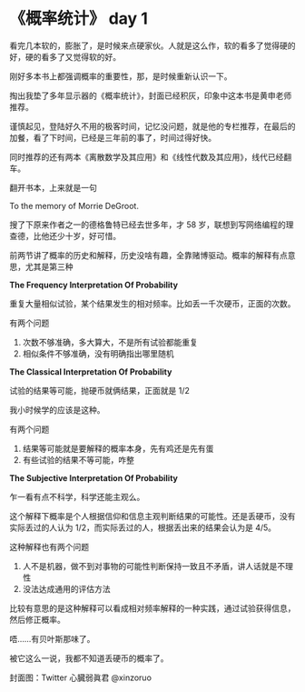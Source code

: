 # 《概率统计》 day 1

看完几本软的，膨胀了，是时候来点硬家伙。人就是这么作，软的看多了觉得硬的好，硬的看多了又觉得软的好。

刚好多本书上都强调概率的重要性，那，是时候重新认识一下。

掏出我垫了多年显示器的《概率统计》，封面已经积灰，印象中这本书是黄申老师推荐。

谨慎起见，登陆好久不用的极客时间，记忆没问题，就是他的专栏推荐，在最后的加餐，看了下时间，已经是三年前的事了，时间过得好快。

同时推荐的还有两本《离散数学及其应用》和《线性代数及其应用》，线代已经翻车。

翻开书本，上来就是一句

To the memory of Morrie DeGroot.

搜了下原来作者之一的德格鲁特已经去世多年，才 58 岁，联想到写网络编程的理查德，比他还少十岁，好可惜。

前两节讲了概率的历史和解释，历史没啥有趣，全靠赌博驱动。概率的解释有点意思，尤其是第三种

**The Frequency Interpretation Of Probability**

重复大量相似试验，某个结果发生的相对频率。比如丢一千次硬币，正面的次数。

有两个问题

1. 次数不够准确，多大算大，不是所有试验都能重复
2. 相似条件不够准确，没有明确指出哪里随机

**The Classical Interpretation Of Probability**

试验的结果等可能，抛硬币就俩结果，正面就是 1/2

我小时候学的应该是这种。

有两个问题

1. 结果等可能就是要解释的概率本身，先有鸡还是先有蛋
2. 有些试验的结果不等可能，咋整

**The Subjective Interpretation Of Probability**

乍一看有点不科学，科学还能主观么。

这个解释下概率是个人根据信仰和信息主观判断结果的可能性。还是丢硬币，没有实际丢过的人认为 1/2，而实际丢过的人，根据丢出来的结果会认为是 4/5。

这种解释也有两个问题

1. 人不是机器，做不到对事物的可能性判断保持一致且不矛盾，讲人话就是不理性
2. 没法达成通用的评估方法

比较有意思的是这种解释可以看成相对频率解释的一种实践，通过试验获得信息，然后修正概率。

唔……有贝叶斯那味了。

被它这么一说，我都不知道丢硬币的概率了。

封面图：Twitter 心臓弱眞君 @xinzoruo